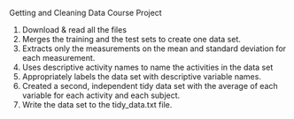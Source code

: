 Getting and Cleaning Data Course Project

1) Download & read all the files
2) Merges the training and the test sets to create one data set.
3) Extracts only the measurements on the mean and standard deviation for each measurement.
4) Uses descriptive activity names to name the activities in the data set
5) Appropriately labels the data set with descriptive variable names.
6) Created a second, independent tidy data set with the average of each variable for each activity and each subject.
7) Write the data set to the tidy_data.txt file.